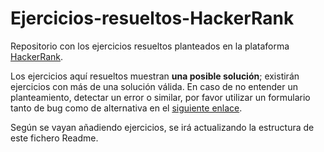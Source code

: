 # Ejercicios-resueltos-HackerRank

Repositorio con los ejercicios resueltos planteados en la plataforma [HackerRank](https://www.hackerrank.com/).

Los ejercicios aquí resueltos muestran **una posible solución**; existirán ejercicios con más de una solución
válida. En caso de no entender un planteamiento, detectar un error o similar, por favor utilizar un formulario
tanto de bug como de alternativa en el [siguiente enlace](https://github.com/CrmPrograming/Ejercicios-resueltos-HackerRank/issues/new/choose). 

Según se vayan añadiendo ejercicios, se irá actualizando la estructura de este fichero Readme.
